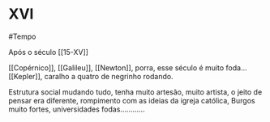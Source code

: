 # XVI
#Tempo 

Após o século [[15-XV]]

[[Copérnico]], [[Galileu]], [[Newton]], porra, esse século é muito foda... [[Kepler]], caralho a quatro de negrinho rodando.

Estrutura social mudando tudo, tenha muito artesão, muito artista, o jeito de pensar era diferente, rompimento com as ideias da igreja católica, Burgos muito fortes, universidades fodas............